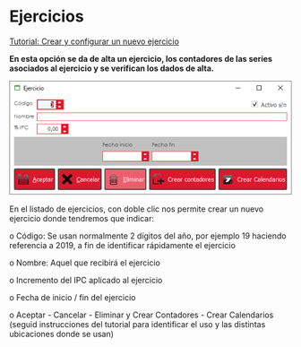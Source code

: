 # Ejercicios

[Tutorial: Crear y configurar un nuevo ejercicio](https://winmotor.gitbook.io/project/tutoriales/ejercicio-crear-y-configurar-un-nuevo-ejercicio)

**En esta opción se da de alta un ejercicio, los contadores de las series asociados al ejercicio y se verifican los dados de alta.**

![](<../../.gitbook/assets/image (449).png>)

En el listado de ejercicios, con doble clic nos permite crear un nuevo ejercicio donde tendremos que indicar:

o Código: Se usan normalmente 2 dígitos del año, por ejemplo 19 haciendo referencia a 2019, a fin de identificar rápidamente el ejercicio

o Nombre: Aquel que recibirá el ejercicio

o Incremento del IPC aplicado al ejercicio

o Fecha de inicio / fin del ejercicio

o Aceptar - Cancelar - Eliminar y Crear Contadores - Crear Calendarios (seguid instrucciones del tutorial para identificar el uso y las distintas ubicaciones donde se usan)
